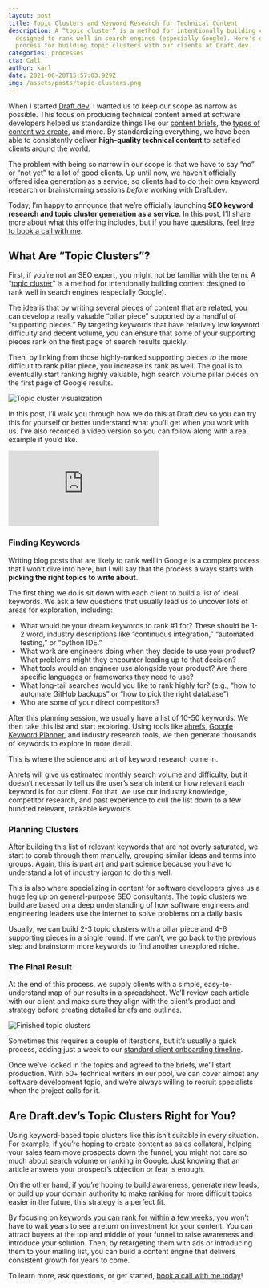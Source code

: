 ```yaml
---
layout: post
title: Topic Clusters and Keyword Research for Technical Content
description: A “topic cluster” is a method for intentionally building content
  designed to rank well in search engines (especially Google). Here's our
  process for building topic clusters with our clients at Draft.dev.
categories: processes
cta: Call
author: karl
date: 2021-06-20T15:57:03.929Z
img: /assets/posts/topic-clusters.png
---
```

When I started [Draft.dev](https://draft.dev), I wanted us to keep our scope as narrow as possible. This focus on producing technical content aimed at software developers helped us standardize things like our [content briefs](https://draft.dev/learn/content-plan), the [types of content we create](https://draft.dev/content-types), and more. By standardizing everything, we have been able to consistently deliver **high-quality technical content** to satisfied clients around the world.

The problem with being so narrow in our scope is that we have to say “no” or “not yet” to a lot of good clients. Up until now, we haven’t officially offered idea generation as a service, so clients had to do their own keyword research or brainstorming sessions _before_ working with Draft.dev.

Today, I’m happy to announce that we’re officially launching **SEO keyword research and topic cluster generation as a service**. In this post, I’ll share more about what this offering includes, but if you have questions, [feel free to book a call with me](http://draft.dev/call).

<!-- signup -->

## What Are “Topic Clusters”?

First, if you’re not an SEO expert, you might not be familiar with the term. A “[topic cluster](/learn/topic-clusters)” is a method for intentionally building content designed to rank well in search engines (especially Google).

The idea is that by writing several pieces of content that are related, you can develop a really valuable “pillar piece” supported by a handful of “supporting pieces.” By targeting keywords that have relatively low keyword difficulty and decent volume, you can ensure that some of your supporting pieces rank on the first page of search results quickly.

Then, by linking from those highly-ranked supporting pieces _to_ the more difficult to rank pillar piece, you increase its rank as well. The goal is to eventually start ranking highly valuable, high search volume pillar pieces on the first page of Google results.

![Topic cluster visualization](https://i.imgur.com/6s2iAfq.png)

In this post, I’ll walk you through how we do this at Draft.dev so you can try this for yourself or better understand what you’ll get when you work with us. I’ve also recorded a video version so you can follow along with a real example if you’d like.

<div class='embed-container'>
<iframe src='https://www.youtube.com/embed/opeCmj4OyTQ' frameborder='0' allowfullscreen></iframe>
</div>

### Finding Keywords

Writing blog posts that are likely to rank well in Google is a complex process that I won’t dive into here, but I will say that the process always starts with **picking the right topics to write about**.

The first thing we do is sit down with each client to build a list of ideal keywords. We ask a few questions that usually lead us to uncover lots of areas for exploration, including:

- What would be your dream keywords to rank #1 for? These should be 1-2 word, industry descriptions like “continuous integration,” “automated testing,” or “python IDE.”
- What work are engineers doing when they decide to use your product? What problems might they encounter leading up to that decision?
- What tools would an engineer use alongside your product? Are there specific languages or frameworks they need to use?
- What long-tail searches would you like to rank highly for? (e.g., “how to automate GitHub backups” or “how to pick the right database”)
- Who are some of your direct competitors?

After this planning session, we usually have a list of 10-50 keywords. We then take this list and start exploring. Using tools like [ahrefs](https://ahrefs.com/), [Google Keyword Planner](https://ads.google.com/home/tools/keyword-planner/), and industry research tools, we then generate thousands of keywords to explore in more detail.

This is where the science and art of keyword research come in.

Ahrefs will give us estimated monthly search volume and difficulty, but it doesn’t necessarily tell us the user’s search intent or how relevant each keyword is for our client. For that, we use our industry knowledge, competitor research, and past experience to cull the list down to a few hundred relevant, rankable keywords.

### Planning Clusters

After building this list of relevant keywords that are not overly saturated, we start to comb through them manually, grouping similar ideas and terms into groups. Again, this is part art and part science because you have to understand a lot of industry jargon to do this well.

This is also where specializing in content for software developers gives us a huge leg up on general-purpose SEO consultants. The topic clusters we build are based on a deep understanding of how software engineers and engineering leaders use the internet to solve problems on a daily basis.

Usually, we can build 2-3 topic clusters with a pillar piece and 4-6 supporting pieces in a single round. If we can’t, we go back to the previous step and brainstorm more keywords to find another unexplored niche.

### The Final Result

At the end of this process, we supply clients with a simple, easy-to-understand map of our results in a spreadsheet. We’ll review each article with our client and make sure they align with the client’s product and strategy before creating detailed briefs and outlines.

![Finished topic clusters](https://i.imgur.com/fs2kLz7.png)

Sometimes this requires a couple of iterations, but it’s usually a quick process, adding just a week to our [standard client onboarding timeline](https://draft.dev/learn/client-onboarding).

Once we’ve locked in the topics and agreed to the briefs, we’ll start production. With 50+ technical writers in our pool, we can cover almost any software development topic, and we’re always willing to recruit specialists when the project calls for it.

## Are Draft.dev’s Topic Clusters Right for You?

Using keyword-based topic clusters like this isn’t suitable in every situation. For example, if you’re hoping to create content as sales collateral, helping your sales team move prospects down the funnel, you might not care so much about search volume or ranking in Google. Just knowing that an article answers your prospect’s objection or fear is enough.

On the other hand, if you’re hoping to build awareness, generate new leads, or build up your domain authority to make ranking for more difficult topics easier in the future, this strategy is a perfect fit.

By focusing on [keywords you can rank for within a few weeks](https://draft.dev/learn/seo-keyword-opportunities-in-developer-marketing), you won’t have to wait years to see a return on investment for your content. You can attract buyers at the top and middle of your funnel to raise awareness and introduce your solution. Then, by retargeting them with ads or introducing them to your mailing list, you can build a content engine that delivers consistent growth for years to come.

To learn more, ask questions, or get started, [book a call with me today](http://draft.dev/call)!

